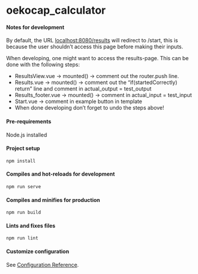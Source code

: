 # oekocap_calculator

#### Notes for development
By default, the URL [localhost:8080/results](http://localhost:8080/results) will redirect to /start, this is because the user shouldn’t access this page before making their inputs.

When developing, one might want to access the results-page. This can be done with the following steps:

- ResultsView.vue → mounted() → comment out the router.push line.
- Results.vue → mounted() → comment out the “if(startedCorrectly) return” line and comment in actual_output = test_output
- Results_footer.vue → mounted() → comment in actual_input = test_input
- Start.vue → comment in example button in template
- When done developing don’t forget to undo the steps above!

#### Pre-requirements
Node.js installed

#### Project setup
```
npm install
```

#### Compiles and hot-reloads for development
```
npm run serve
```

#### Compiles and minifies for production
```
npm run build
```

#### Lints and fixes files
```
npm run lint
```

#### Customize configuration
See [Configuration Reference](https://cli.vuejs.org/config/).
